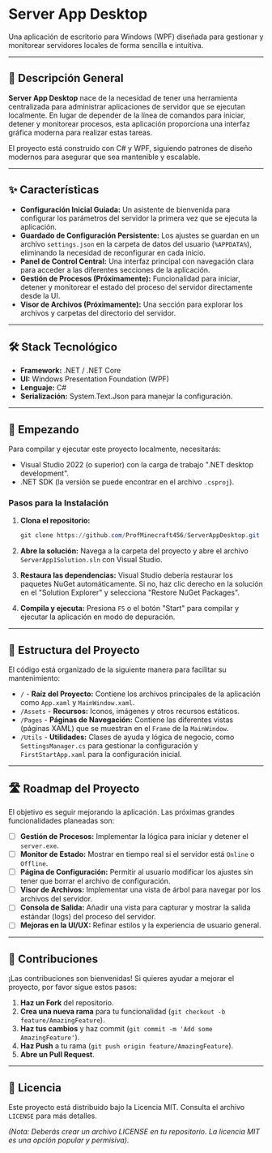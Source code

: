 # Server App Desktop

Una aplicación de escritorio para Windows (WPF) diseñada para gestionar y monitorear servidores locales de forma sencilla e intuitiva.

---


## 📝 Descripción General

**Server App Desktop** nace de la necesidad de tener una herramienta centralizada para administrar aplicaciones de servidor que se ejecutan localmente. En lugar de depender de la línea de comandos para iniciar, detener y monitorear procesos, esta aplicación proporciona una interfaz gráfica moderna para realizar estas tareas.

El proyecto está construido con C# y WPF, siguiendo patrones de diseño modernos para asegurar que sea mantenible y escalable.

---

## ✨ Características

*   **Configuración Inicial Guiada:** Un asistente de bienvenida para configurar los parámetros del servidor la primera vez que se ejecuta la aplicación.
*   **Guardado de Configuración Persistente:** Los ajustes se guardan en un archivo `settings.json` en la carpeta de datos del usuario (`%APPDATA%`), eliminando la necesidad de reconfigurar en cada inicio.
*   **Panel de Control Central:** Una interfaz principal con navegación clara para acceder a las diferentes secciones de la aplicación.
*   **Gestión de Procesos (Próximamente):** Funcionalidad para iniciar, detener y monitorear el estado del proceso del servidor directamente desde la UI.
*   **Visor de Archivos (Próximamente):** Una sección para explorar los archivos y carpetas del directorio del servidor.

---

## 🛠️ Stack Tecnológico

*   **Framework:** .NET / .NET Core
*   **UI:** Windows Presentation Foundation (WPF)
*   **Lenguaje:** C#
*   **Serialización:** System.Text.Json para manejar la configuración.

---

## 🚀 Empezando

Para compilar y ejecutar este proyecto localmente, necesitarás:

*   Visual Studio 2022 (o superior) con la carga de trabajo ".NET desktop development".
*   .NET SDK (la versión se puede encontrar en el archivo `.csproj`).

### Pasos para la Instalación

1.  **Clona el repositorio:**
    ```powershell
    git clone https://github.com/ProfMinecraft456/ServerAppDesktop.git
    ```
2.  **Abre la solución:**
    Navega a la carpeta del proyecto y abre el archivo `ServerApp1Solution.sln` con Visual Studio.

3.  **Restaura las dependencias:**
    Visual Studio debería restaurar los paquetes NuGet automáticamente. Si no, haz clic derecho en la solución en el "Solution Explorer" y selecciona "Restore NuGet Packages".

4.  **Compila y ejecuta:**
    Presiona `F5` o el botón "Start" para compilar y ejecutar la aplicación en modo de depuración.

---

## 📁 Estructura del Proyecto

El código está organizado de la siguiente manera para facilitar su mantenimiento:

*   `/` - **Raíz del Proyecto:** Contiene los archivos principales de la aplicación como `App.xaml` y `MainWindow.xaml`.
*   `/Assets` - **Recursos:** Iconos, imágenes y otros recursos estáticos.
*   `/Pages` - **Páginas de Navegación:** Contiene las diferentes vistas (páginas XAML) que se muestran en el `Frame` de la `MainWindow`.
*   `/Utils` - **Utilidades:** Clases de ayuda y lógica de negocio, como `SettingsManager.cs` para gestionar la configuración y `FirstStartApp.xaml` para la configuración inicial.

---

## 🛣️ Roadmap del Proyecto

El objetivo es seguir mejorando la aplicación. Las próximas grandes funcionalidades planeadas son:

-   [ ] **Gestión de Procesos:** Implementar la lógica para iniciar y detener el `server.exe`.
-   [ ] **Monitor de Estado:** Mostrar en tiempo real si el servidor está `Online` o `Offline`.
-   [ ] **Página de Configuración:** Permitir al usuario modificar los ajustes sin tener que borrar el archivo de configuración.
-   [ ] **Visor de Archivos:** Implementar una vista de árbol para navegar por los archivos del servidor.
-   [ ] **Consola de Salida:** Añadir una vista para capturar y mostrar la salida estándar (logs) del proceso del servidor.
-   [ ] **Mejoras en la UI/UX:** Refinar estilos y la experiencia de usuario general.

---

## 🤝 Contribuciones

¡Las contribuciones son bienvenidas! Si quieres ayudar a mejorar el proyecto, por favor sigue estos pasos:

1.  **Haz un Fork** del repositorio.
2.  **Crea una nueva rama** para tu funcionalidad (`git checkout -b feature/AmazingFeature`).
3.  **Haz tus cambios** y haz commit (`git commit -m 'Add some AmazingFeature'`).
4.  **Haz Push** a tu rama (`git push origin feature/AmazingFeature`).
5.  **Abre un Pull Request**.

---

## 📄 Licencia

Este proyecto está distribuido bajo la Licencia MIT. Consulta el archivo `LICENSE` para más detalles.

*(Nota: Deberás crear un archivo LICENSE en tu repositorio. La licencia MIT es una opción popular y permisiva).*

